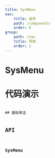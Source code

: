 ```yaml
---
title: SysMenu
nav:
    title: 组件
    path: /components
    order: 0
group:
    path: /nav
    title: 导航
    order: 1
---
```


# SysMenu



# 代码演示
<code src="./demo/topMenu.tsx">
## 基础用法



## API

### SysMenu
<API src="./SysMenu.tsx" hideTitle export='["SysMenu"]' ></API>
